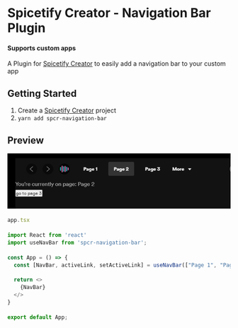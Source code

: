 # Spicetify Creator - Navigation Bar Plugin
#### Supports custom apps
A Plugin for [Spicetify Creator](https://github.com/FlafyDev/spicetify-creator) to easily add a navigation bar to your custom app


## Getting Started
1. Create a [Spicetify Creator](https://github.com/FlafyDev/spicetify-creator) project
2. `yarn add spcr-navigation-bar`

## Preview
![Preview](./previewImage.png)  
```ts
app.tsx

import React from 'react'
import useNavBar from 'spcr-navigation-bar';

const App = () => {
  const [NavBar, activeLink, setActiveLink] = useNavBar(["Page 1", "Page 2", "Page 3", "Page 4", "Page 5"]);

  return <>
    {NavBar}
  </>
}

export default App;
```
